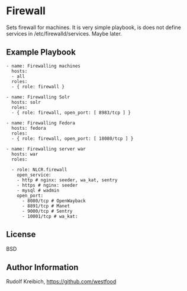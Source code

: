 Firewall
=========

Sets firewall for machines. It is very simple playbook, is does not define services in /etc/firewalld/services. Maybe later.

Example Playbook
----------------

```
- name: Firewalling machines
  hosts:
  - all
  roles:
  - { role: firewall }

- name: Firewalling Solr
  hosts: solr
  roles:
  - { role: firewall, open_port: [ 8983/tcp ] }

- name: Firewalling Fedora
  hosts: fedora
  roles:
  - { role: firewall, open_port: [ 18080/tcp ] }
  
- name: Firewalling server war
  hosts: war
  roles:
  
  - role: NLCR.firewall
    open_service:
    - http # nginx: seeder, wa_kat, sentry
    - https # nginx: seeder
    - mysql # wadmin
    open_port:
      - 8080/tcp # OpenWayback
      - 8891/tcp # Manet
      - 9000/tcp # Sentry
      - 10001/tcp # wa_kat:
```
License
-------

BSD

Author Information
------------------

Rudolf Kreibich, https://github.com/westfood
